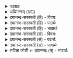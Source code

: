 <details><summary>पदपाठः</summary>

अप॑। अ॒ररु॑म्। पृ॒थि॒व्यै। दे॒व॒यज॑ना॒दिति॑ देव॒ऽयज॑नात्। व॒ध्या॒स॒म्। व्र॒जम्। ग॒च्छ॒। गो॒ष्ठान॑म्। गो॒स्थान॒मिति गो॒ऽस्थान॑म्। व॑र्षतु। ते॒। द्यौः। ब॒धा॒न। दे॒व॒। स॒वि॒त॒रिति सवितः। प॒र॒म्। अस्या॑म्। पृ॒थि॒व्याम्। श॒तेन॑। पाशैः॑। यः। अ॒स्मान्। द्वेष्टि॑। यम्। च॒। व॒यम्। द्वि॒ष्मः। तम्। अतः॑। मा। मौ॒क्। अर॑रो॒ऽइत्यर॑रो। दिव॑म्। मा। प॒प्तः॒। द्र॒प्सः। ते॒। द्याम्। मा। स्क॒न्। व्र॒जम्। ग॒च्छ॒। गो॒ष्ठान॑म्। गो॒स्थान॒मिति गो॒ऽस्थान॑म्। व॑र्षतु। ते॒। द्यौः। ब॒धा॒न। दे॒व॒। स॒वि॒त॒रिति॑ सवितः। प॒र॒मस्या॑म्। पृ॒थि॒व्याम्। श॒तेन॑। पाशैः॑। यः। अ॒स्मान्। द्वेष्टि॑। यम्। च॒। व॒यम्। द्वि॒ष्मः। तम्। अतः॑। मा। मौ॒क्। २६।
</details>

<details><summary>अधिमन्त्रम् (VC)</summary>

- सविता देवता
- परमेष्ठी प्रजापतिर्ऋषिः
- स्वराड् ब्राह्मी पङ्क्तिः, भुरिग् ब्राह्मी पङ्क्तिः
- पञ्चमः
</details>

<details><summary>दयानन्द-सरस्वती (हि) - विषयः</summary>

फिर इस यज्ञ से क्या क्या कार्य सिद्ध होता है, इस विषय का उपदेश अगले मन्त्र में किया है ॥
</details>

<details><summary>दयानन्द-सरस्वती (हि) - पदार्थः</summary>

पदार्थान्वयभाषाः -  हे (देव) सर्वानन्द के देनेवाले जगदीश्वर ! (सवितः) सब प्राणियों में अन्तर्यामी, सत्य प्रकाश करनेहारे आप की कृपा से हम लोग परस्पर उपदेश करें कि जैसे यह सब का प्रकाश करनेवाला सूर्य्यलोक इस पृथिवी में अनेक बन्धन के हेतु किरणों से खींचकर पृथिवी आदि सब पदार्थों को बाँधता है, वैसे तुम भी दुष्टों को बाँधकर अच्छे-अच्छे गुणों का प्रकाश करो और जैसे मैं (पृथिव्यै) पृथिवी में (देवयजनात्) विद्वान् लोग जिस संग्राम से अच्छे-अच्छे पदार्थ वा उत्तम-उत्तम विद्वानों की सङ्गति को प्राप्त होते हैं, उस से (अररुम्) दुष्ट स्वभाववाले शत्रुजन को (अपवध्यासम्) मारता हूँ, वैसे ही तुम लोग भी उसको मारो तथा जैसे मैं (व्रजम्) उत्तम-उत्तम गुण जतानेवाले सज्जनों के सङ्ग को प्राप्त होता हूँ, वैसे तुम भी उसको (गच्छ) प्राप्त हो। जैसे मैं (गोष्ठानम्) पठन-पाठन व्यवहार को बतानेवाली मेघ की गर्जना के समतुल्य वेदवाणी को अच्छे-अच्छे शब्दरूपी बूँदों से हर्षाता हूँ, वैसे तुम भी (वर्षतु) वर्षाओ। जैसे मेरी विद्या की (द्यौः) शोभा सब को दृष्टिगोचर है, वैसे (ते) तुम्हारी भी विद्या सुशोभित हो। जैसे मैं (यः) जो मूर्ख (अस्मान्) विद्या का प्रचार करनेवाले हम लोगों से (द्वेष्टि) विरोध करता है (च) और (यम्) जिस विद्याविरोधीजन को (वयम्) हम विद्वान् लोग (द्विष्मः) दुष्ट समझते हैं, (तम्) उस (परम्) विद्या के शत्रु को (अस्याम्) इस सब पदार्थों की धारण करने और विविध सुख देनेवाली (पृथिव्याम्) पृथिवी में (शतेन) बहुत से (पाशैः) बन्धनों से नित्य बाँधता हूँ, कभी उससे उसको नहीं त्यागता, वैसे हे वीर लोगो ! तुम भी उसको (बधान) बाँधो, कभी उसको (अतः) उस बन्धन से (मा मौक्) मत छोड़ो और जो दुष्ट जन हम लोगों से विरोध करें तथा जिस दुष्ट से हम लोग विरोध करें, उसको उस बन्धन से कोई मनुष्य न छोड़े। इस प्रकार सब लोग उसको उपदेश करते रहें कि हे (अररो) दुष्टपुरुष ! तू (दिवम्) प्रकाश उन्नति को (मा पप्तः) मत प्राप्त हो तथा (ते) तेरा (द्रप्सः) आनन्द देनेवाला विद्यारूपी रस (द्याम्) आनन्द को (मा स्कन्) मत प्राप्त करे। हे श्रेष्ठों के मार्ग चाहनेवाले मनुष्यो ! जैसे मैं (व्रजम्) विद्वानों के प्राप्त होने योग्य श्रेष्ठ मार्ग को प्राप्त होता हूँ, वैसे तुम भी (गच्छ) उसको प्राप्त हो। जैसे यह (द्यौः) सूर्य का प्रकाश (गोष्ठानम्) पृथिवी का स्थान अन्तरिक्ष को सींचता है, वैसे ही ईश्वर वा विद्वान् पुरुष (ते) तुम्हारी कामनाओं को (वर्षतु) वर्षावें अर्थात् क्रम से पूरी करें। जैसे यह (देव) व्यवहार का हेतु (सवितः) सूर्य्यलोक (अस्याम्) इस बीज बोने योग्य (पृथिव्याम्) बहुत प्रजायुक्त पृथिवी में (शतेन) अनेक (पाशैः) बन्धन के हेतु किरणों से आकर्षण के साथ पृथिवी आदि सब पदार्थों को बाँधता है, वैसे तुम भी दुष्टों को बाँधो और (यः) जो न्यायविरोधी (अस्मान्) न्यायाधीश हम लोगों से (द्वेष्टि) कोप करता है (च) और (यम्) अन्यायकारी जन पर (वयम्) सम्पूर्ण हितसम्पादन करनेवाले हम लोग (द्विष्मः) कोप करते हैं, (तम्) उस (परम्) शत्रु को (अस्याम्) इस (पृथिव्याम्) उक्त गुणवाली पृथिवी में (शतेन) अनेक (पाशैः) साम, दाम, दण्ड और भेद आदि उद्योगों से बाँधता हूँ और जैसे मैं उसको उस दण्ड से बाँधकर कभी नहीं छोड़ता, वैसे ही तुम भी (बधान) बाँधो अर्थात् बन्धनरूप दण्ड सदा दो। (अतः) उसको कभी (मा मौक्) मत छोड़ो ॥२६॥
</details>

<details><summary>दयानन्द-सरस्वती (हि) - भावार्थः</summary>

भावार्थभाषाः -  इस मन्त्र में लुप्तोपमालङ्कार है। ईश्वर आज्ञा देता है कि हे मनुष्यो ! तुम लोगों को विद्या के सिद्ध करनेवाले कार्य्यों के नियमों में विघ्नकारी दुष्ट जीवों को सदा मारना चाहिये और सज्जनों के समागम से विद्या की वृद्धि नित्य करनी चाहिये। जिस प्रकार अनेक उद्योगों से श्रेष्ठों की हानि दुष्टों की वृद्धि न हो सो नियम करना चाहिये और सदा श्रेष्ठ सज्जनों का सत्कार तथा दुष्टों को दण्ड देने के लिये उनका बन्धन करना चाहिये। परस्पर प्रीति के साथ विद्या और शरीर का बल सम्पादन करके क्रिया तथा कलायन्त्रों से अनेक यान बनाकर सब को सुख देना ईश्वर की आज्ञा का पालन तथा ईश्वर की उपासना करनी चाहिये ॥२६॥
</details>

<details><summary>दयानन्द-सरस्वती (सं) - विषयः</summary>

पुनरेतेन यज्ञेन किं किं सिध्यतीत्युपदिश्यते ॥
</details>

<details><summary>दयानन्द-सरस्वती (सं) - पदार्थः</summary>

पदार्थान्वयभाषाः -  हे देव सवितर्भवत्कृपया वयं परस्परं विद्यामेवेपदिशाम। यथायं सविता देवः सूर्य्यलोकोऽस्यां पृथिव्यां शतेन पाशैर्बन्धनहेतुभिः किरणैराकर्षणेन पृथिव्यादीन् सर्वान् पदार्थान् बध्नाति। तथैव त्वमपि दुष्टान् बद्ध्वा शुभगुणान् प्रकाशय। हे विद्वांसो यथाहं [पृथिव्यै] पृथिव्यां देवयजनादररुमपवध्यासं तथैव तं यूयमप्यपाघ्नत। यथाऽहं व्रजं गच्छामि तथैव त्वमप्येतं गच्छ। यथाहं गोष्ठानं वर्षामि तथैव भवानपि वर्षतु। यथा मम द्यौर्विद्याप्रकाशः सर्वान् प्राप्नोति तथैव ते तवापि प्राप्नोतु। यथाऽहं योऽस्मान् द्वेष्टि यं च वयं द्विष्मस्तं परमस्यां पृथिव्यां शतेन पाशैर्नित्यं बध्नामि कदाचित्तं न त्यजामि तथैव हे वीर ! तं त्वमिमं बधान तं चातः कदाचिन्मा मौक्। योऽस्मान् द्वेष्टि यं च वयं द्विष्मस्तमतो बन्धनात् कोऽपि मा मुञ्चतु ॥ एवं च तं प्रति सर्व उपदिशन्तु। हे अररो ! त्वं दिवं मा पप्तस्तथा ते तव द्रप्सो द्यां माऽस्कन्। हे सन्मार्गजिज्ञासो ! यथाऽहं व्रजं सन्मार्गं गच्छामि तथैव त्वमप्येतं गच्छ। यथेयं द्यौर्गोष्ठानं वर्षति तथैवेश्वरो विद्वान् वा ते तव कामान् वर्षतु। यथायं सविता देवः सूर्य्यलोकोऽस्यां पृथिव्यां शतेन पाशैर्बन्धनहेतुभिः किरणैराकर्षणेन पृथिव्यादीन् सर्वान् पदार्थान् बध्नाति तथैव त्वमपि च पुनर्योऽस्मान् द्वेष्टि यं च वयं द्विष्मस्तं परं शत्रुमस्यां पृथिव्यां शतेन पाशैर्बधान। यथाऽहं तं द्वेष्टारं शत्रुं शतेन पाशैर्बद्ध्वा न कदाचिन्मुञ्चामि तथैव त्वमप्येनं सदा बधान कदाचिन्मा मौक् ॥२६॥
</details>

<details><summary>दयानन्द-सरस्वती (सं) - भावार्थः</summary>

भावार्थभाषाः -  अत्र लुप्तोपमालङ्कारः। ईश्वर आज्ञापयति हे मनुष्या ! युष्माभिर्विद्वत्कार्य्यानुष्ठाने विघ्नकारिणो दुष्टाः प्राणिनः सदाऽपहन्तव्याः। सत्समागमेन विद्यावृद्धिर्नित्यं कार्य्या। यथाऽनेकोपायैः श्रेष्ठानां हानिर्दुष्टानां च वृद्धिर्न स्यात् तथैवानुष्ठेयम्। सदा श्रेष्ठाः सत्कार्य्या दुष्टास्ताडनीया बन्धनीयाश्च। परस्परं प्रीत्या विद्याशरीरबलं संपाद्य क्रियया कलायन्त्रैरनेकानि यानानि रचयित्वा सर्वेभ्यः सुखं देयं निरन्तरमीश्वरस्याज्ञापालनं (कर्तव्यम्) स एवोपासनीयश्चेति ॥२६॥
</details>

<details><summary>सविता जोशी ← दयानन्दः (म) - भावार्थः</summary>

भावार्थभाषाः -  या मंत्रात लुप्तोपमालंकार आहे. ईश्वर अशी आज्ञा करतो की, हे माणसांनो, विद्येचा प्रसार करताना अडथळा आणणाऱ्या दुष्ट जीवांचा नाश केला पाहिजे आणि सज्जनांच्या संगतीत राहून सदैव विद्येची वृद्धी केली पाहिजे. श्रेष्ठांचे नुकसान व दुष्टांची वृद्धी होऊ नये यासाठी निरनिराळ्या प्रकारचे नियम बनविले पाहिजेत. नेहमी श्रेष्ठ सज्जनाचा सन्मान केला पाहिजे व दुष्टांना दंड देण्यासाठी त्यांना बंधनात ठेवले पाहिजे. परस्पर प्रेमाने विद्या व शरीरबल यांची वृद्धी करून अनेक कार्ये केली पाहिजेत. निरनिराळ्या यंत्रांनी युक्त याने तयार केली पाहिजेत आणि सर्वांना सुखी केले पाहिजे. याप्रमाणे ईश्वराच्या आज्ञेचे पालन करून त्याची उपासना केली पाहिजे.
</details>